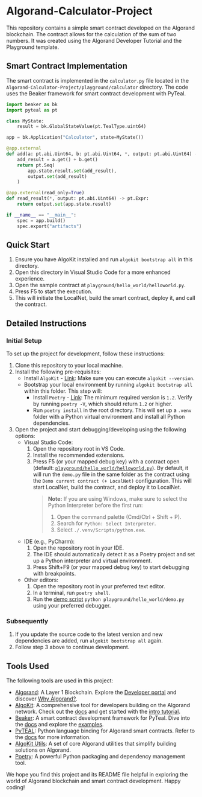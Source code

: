# Algorand-Calculator-Project

This repository contains a simple smart contract developed on the Algorand blockchain. The contract allows for the calculation of the sum of two numbers. It was created using the Algorand Developer Tutorial and the Playground template.

## Smart Contract Implementation

The smart contract is implemented in the `calculator.py` file located in the `Algorand-Calculator-Project/playground/calculator` directory. The code uses the Beaker framework for smart contract development with PyTeal.

```python
import beaker as bk
import pyteal as pt

class MyState:
    result = bk.GlobalStateValue(pt.TealType.uint64)

app = bk.Application("Calculator", state=MyState())

@app.external
def add(a: pt.abi.Uint64, b: pt.abi.Uint64, *, output: pt.abi.Uint64) -> pt.Expr:
    add_result = a.get() + b.get()
    return pt.Seq(
        app.state.result.set(add_result),
        output.set(add_result)
    )

@app.external(read_only=True)
def read_result(*, output: pt.abi.Uint64) -> pt.Expr:
    return output.set(app.state.result)

if __name__ == "__main__":
    spec = app.build()
    spec.export("artifacts")
```

## Quick Start

1. Ensure you have AlgoKit installed and run `algokit bootstrap all` in this directory.
2. Open this directory in Visual Studio Code for a more enhanced experience.
3. Open the sample contract at `playground/hello_world/helloworld.py`.
4. Press F5 to start the execution.
5. This will initiate the LocalNet, build the smart contract, deploy it, and call the contract.

## Detailed Instructions

### Initial Setup

To set up the project for development, follow these instructions:

1. Clone this repository to your local machine.
2. Install the following pre-requisites:
   - Install `AlgoKit` - [Link](https://github.com/algorandfoundation/algokit-cli#install): Make sure you can execute `algokit --version`.
   - Bootstrap your local environment by running `algokit bootstrap all` within this folder. This step will:
     - Install `Poetry` - [Link](https://python-poetry.org/docs/#installation): The minimum required version is `1.2`. Verify by running `poetry -V`, which should return `1.2` or higher.
     - Run `poetry install` in the root directory. This will set up a `.venv` folder with a Python virtual environment and install all Python dependencies.
3. Open the project and start debugging/developing using the following options:
   - Visual Studio Code:
     1. Open the repository root in VS Code.
     2. Install the recommended extensions.
     3. Press F5 (or your mapped debug key) with a contract open (default: [`playground/hello_world/helloworld.py`](./playground/hello_world/helloworld.py)). By default, it will run the `demo.py` file in the same folder as the contract using the `Demo current contract (+ LocalNet)` configuration. This will start LocalNet, build the contract, and deploy it to LocalNet.
        > **Note:**
        > If you are using Windows, make sure to select the Python Interpreter before the first run:
        > 1. Open the command palette (Cmd/Ctrl + Shift + P).
        > 2. Search for `Python: Select Interpreter`.
        > 3. Select `./.venv/Scripts/python.exe`.
   - IDE (e.g., PyCharm):
     1. Open the repository root in your IDE.
     2. The IDE should automatically detect it as a Poetry project and set up a Python interpreter and virtual environment.
     3. Press Shift+F9 (or your mapped debug key) to start debugging with breakpoints.
   - Other editors:
     1. Open the repository root in your preferred text editor.
     2. In a terminal, run `poetry shell`.
     3. Run the [demo script](./playground/hello_world/demo.py) `python playground/hello_world/demo.py` using your preferred debugger.

### Subsequently

1. If you update the source code to the latest version and new dependencies are added, run `algokit bootstrap all` again.
2. Follow step 3 above to continue development.

## Tools Used

The following tools are used in this project:

- [Algorand](https://www.algorand.com/): A Layer 1 Blockchain. Explore the [Developer portal](https://developer.algorand.org/) and discover [Why Algorand?](https://developer.algorand.org/docs/get-started/basics/why_algorand/).
- [AlgoKit](https://github.com/algorandfoundation/algokit-cli): A comprehensive tool for developers building on the Algorand network. Check out the [docs](https://github.com/algorandfoundation/algokit-cli/blob/main/docs/algokit.md) and get started with the [intro tutorial](https://github.com/algorandfoundation/algokit-cli/blob/main/docs/tutorials/intro.md).
- [Beaker](https://github.com/algorand-devrel/beaker): A smart contract development framework for PyTeal. Dive into the [docs](https://beaker.algo.xyz) and explore the [examples](https://github.com/algorand-devrel/beaker/tree/master/examples).
- [PyTEAL](https://github.com/algorand/pyteal): Python language binding for Algorand smart contracts. Refer to the [docs](https://pyteal.readthedocs.io/en/stable/) for more information.
- [AlgoKit Utils](https://github.com/algorandfoundation/algokit-utils-py): A set of core Algorand utilities that simplify building solutions on Algorand.
- [Poetry](https://python-poetry.org/): A powerful Python packaging and dependency management tool.

We hope you find this project and its README file helpful in exploring the world of Algorand blockchain and smart contract development. Happy coding!

